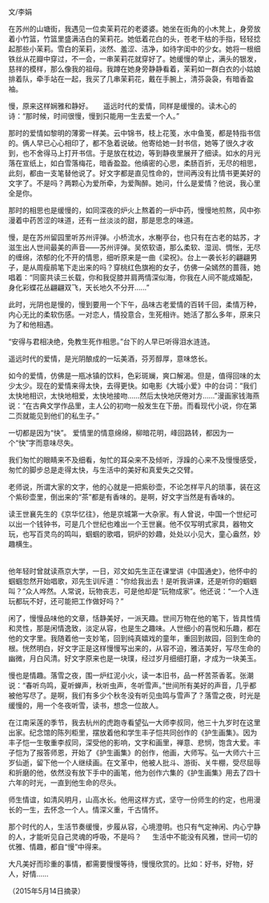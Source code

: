 文/李娟

在苏州的山塘街，我遇见一位卖茉莉花的老婆婆。她坐在街角的小木凳上，身旁放着小竹篮，竹篮里盛满洁白的茉莉花。她低着花白的头，苍老干枯的手指，轻轻捻起那些小茉莉。雪白的茉莉，淡然、羞涩、洁净，如待字闺中的少女。她将一根细铁丝从花瓣中穿过，不一会，一串茉莉花就穿好了。她缓慢的举止，满头的银发，慈祥的模样，那么像我的祖母。我蹲在她身旁静静看着，茉莉如一群白衣的小姑娘排着队，牵手站在一起，我买了几串茉莉花，戴在手腕上，清芬袅袅，有暗香盈袖。

慢，原来这样娴雅和静好。
　
遥远时代的爱情，同样是缓慢的。读木心的诗：“那时候，时间很慢，慢到只能用一生去爱一个人。”

那时的爱情如黎明的薄雾一样美。云中锦书，枝上花笺，水中鱼笺，都是特指书信的。俩人早已心心相印了，都不急着说破。他寄给她一封书信，她等了很久才收到，也不舍得马上打开书信。于是放在枕边，等到静夜里展开了细读。如水的月光落在宣纸上，如白雪落梅花，暗香盈盈。他缜密的心思，柔肠百折，无尽的相思，此刻，都由一支笔替他说了。好文字都是直见性命的，世间再没有比情书更美好的文字了。不是吗？两颗心为爱所牵，为爱陶醉。她问，什么是爱情？他说，我心里全是你。

那时的相思也是缓慢的，如同深夜的炉火上熬着的一炉中药，慢慢地煎熬，风中弥漫着中药苦涩的味道，还有一丝淡淡的甜，那是思念的味道。

慢，是在苏州留园里听苏州评弹。小桥流水，水榭亭台，也只有在古老的姑苏，才滋生出人世间最美的声音——苏州评弹。吴侬软语，那么柔软、湿润、惆怅，无尽的缠绵，浓郁的化不开的情思，细听原来是一曲《梁祝》。台上一袭长衫的翩翩男子，是从周瘦鹃笔下走出来的吗？穿桃红色旗袍的女子，仿佛一朵嫣然的蔷薇，她唱着：“同窗共读三长载，你和我促膝并肩两情深似海，你我在人间不能成婚配，身化彩蝶花丛翩翩双飞，天长地久不分开……”

此时，光阴也是慢的，慢到要用一个下午，品味古老爱情的百转千回，柔情万种，内心无比的柔软伤感。一对恋人，情投意合，生死相许。她活了那么多年，原来只为了和他相遇。

“安得与君相决绝，免教生死作相思。”台下的人早已听得泪水涟涟。

遥远时代的爱情，是光阴酿成的一坛美酒，芬芳醇厚，意味悠长。




如今的爱情，仿佛是一瓶冰镇的饮料，色彩斑斓，爽口解渴。但是，值得回味的太少太少。现在的爱情来得太快，去得更快。如电影《大城小爱》中的台词：“我们太快地相识，太快地相爱，太快地接吻……然后太快地厌倦对方……”漫画家钱海燕说：“在古典文学作品里，主人公的初吻一般发生在下册。而看现代小说，你在第二页就能见到他们的私生子。”

一切都是因为“快”。 爱情里的情意绵绵，柳暗花明，峰回路转，都因为一个“快”字而意味尽失。

我们匆忙的眼睛来不及细看，匆忙的耳朵来不及倾听，浮躁的心来不及慢慢感受，匆忙的脚步总是走得太快，与生活中的美好和真爱失之交臂。

老师说，所谓大家的文字，他的心就是一把紫砂壶，不论怎样平凡的琐事，装在这个紫砂壶里，倒出来的“茶”都是有香味的。是啊，好文字当然是有香味的。

读王世襄先生的《京华忆往》，他是京城第一大杂家。有人曾说，中国一个世纪可以出一个钱钟书，可是几个世纪也难出一个王世襄。他不仅写明式家具，器物文玩，也写百灵鸟的鸣叫，蝈蝈的歌唱，铜炉的妙趣，处处以小见大，童心盎然，妙趣横生。
<br/><br/><br/>
他年轻时曾就读燕京大学，一日，邓文如先生正在课堂讲《中国通史》，他怀中的蝈蝈忽然开始唱歌，邓先生训斥道：“你给我出去！是听我讲课，还是听你的蝈蝈叫？”众人哗然。人常说，玩物丧志，可是他却是“玩物成家”。他还说：“一个人连玩都玩不好，还可能把工作做好吗？”

闲了，慢慢品味他的文章，恬静美好，一派天趣。世间万物在他的笔下，皆具性情和灵性，那是闲情逸致，淡定从容，也是生之趣味。人世细小的喜悦和乐趣，都在他的文字里。我随着他一支妙笔，回到纯真嬉戏的童年，重回到故园，回到生命的根。恍然明白，好文字正是这样慢慢写出来的，从容不迫，雅洁美好，写尽生命的幽微，月白风清。好文字原来也是一块璞，经过岁月细细打磨，才成为一块美玉。

慢也是情趣。落雪之夜，围一炉红泥小火，读一本旧书，品一杯苦茶香茗。张潮说：“春听鸟鸣，夏听蝉声，秋听虫声，冬听雪声。”世间所有美好的声音，几乎都被他写尽了。是啊，我们有多少个秋冬没有听见虫鸣与雪声了？落雪之夜，时光是缓慢的，用一个冬夜听雪，读书，想念一位故人。

在江南采莲的季节，我去杭州的虎跑寺看望弘一大师李叔同，他三十九岁时在这里出家。纪念馆的陈列柜里，摆放着他和学生丰子恺共同创作的《护生画集》。因为丰子恺一生敬重李叔同，深受他的影响，文字和画里，禅意、悲悯，饱含大爱。丰子恺为了报答师恩，开始了《护生画集》的创作，他画，大师写。弘一大师六十三岁仙逝，留下他一个人继续画。在文革中，他被人批斗、游街、关牛棚，受尽屈辱和折磨的他，依然没有放下手中的画笔，他为创作六集的《护生画集》用去了四十六年的时光，一直到他生命的尽头。

师生情谊，如清风明月，山高水长。他用这样方式，坚守一份师生的约定，也用漫长的一生，去怀念一个人。情深义重，千古情怀。

那个时代的人，生活节奏缓慢，步履从容，心境澄明。也只有气定神闲、内心宁静的人，才能听见自己灵魂的呼吸，不是吗？
　
生活中不能没有风雅，世间一切的优雅、情趣，都自“慢”中得来。

大凡美好而珍重的事情，都需要慢慢等待，慢慢欣赏的。比如：好书，好物，好人，好情……

（2015年5月14日摘录）
